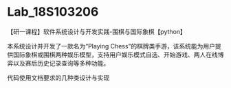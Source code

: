 # Lab_18S103206
【研一课程】软件系统设计与开发实践-围棋与国际象棋【python】

本系统设计并开发了一款名为“Playing Chess”的棋牌类手游，该系统能为用户提供国际象棋或围棋两种娱乐模型，支持用户娱乐模式自选、开始游戏、两人在线博弈以及赛后历史记录查询等多种功能。

代码使用文档要求的几种类设计与实现
